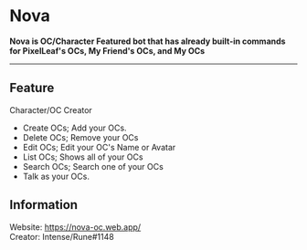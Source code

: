 # Nova
**Nova is OC/Character Featured bot that has already built-in commands for PixelLeaf's OCs, My Friend's OCs, and My OCs**
- - -
## Feature
Character/OC Creator
* Create OCs; Add your OCs.
* Delete OCs; Remove your OCs
* Edit OCs; Edit your OC's Name or Avatar
* List OCs; Shows all of your OCs
* Search OCs; Search one of your OCs
* Talk as your OCs.
## Information
Website: https://nova-oc.web.app/
<br>
Creator: Intense/Rune#1148
